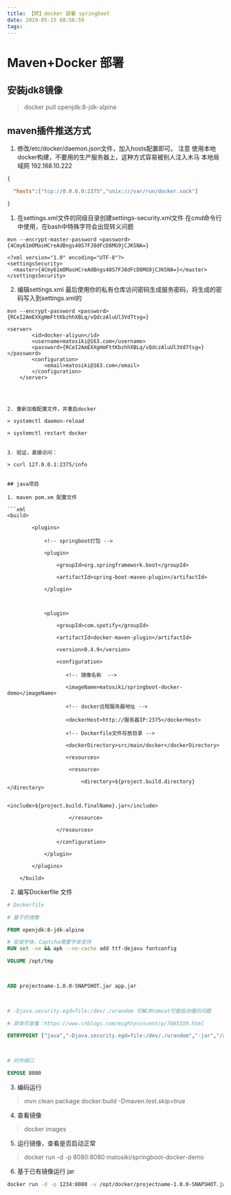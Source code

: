 ```yaml
---
title: 【转】docker 部署 springboot
date: 2019-05-15 08:56:59
tags:
---
```


# Maven+Docker 部署

## 安装jdk8镜像

> docker pull openjdk:8-jdk-alpine

## maven插件推送方式

1. 修改/etc/docker/daemon.json文件，加入hosts配置即可。 注意 使用本地docker构建，不要用的生产服务器上，这种方式容易被别人注入木马
本地局域网 192.168.10.222

```json 
{

  "hosts":["tcp://0.0.0.0:2375","unix:///var/run/docker.sock"]

}
```
1. 在settings.xml文件的同级目录创建settings-security.xml文件
在cmd命令行中使用，在bash中特殊字符会出现转义问题
```
mvn --encrypt-master-password <password>
{4Cmy61mOMasHCreAdBngs40S7FJ8dFcD8MG9jCJKSNA=}
```

```
<?xml version="1.0" encoding="UTF-8"?>
<settingsSecurity>
  <master>{4Cmy61mOMasHCreAdBngs40S7FJ8dFcD8MG9jCJKSNA=}</master>
</settingsSecurity>
```

2. 编辑settings.xml
最后使用你的私有仓库访问密码生成服务密码，将生成的密码写入到settings.xml的

```
mvn --encrypt-password <password>
{RCeI2AmEXXgHmFttKbzhhXBLq/vQdczAluUl3Vd7tsg=}
```
```
<server>
		<id>docker-aliyun</id>
		<username>matosiki@163.com</username>
		<password>{RCeI2AmEXXgHmFttKbzhhXBLq/vQdczAluUl3Vd7tsg=}</password>
		<configuration>
			<email>matosiki@163.com</email>
		</configuration>
	</server>
```

```



2. 重新加载配置文件，并重启docker

> systemctl daemon-reload

> systemctl restart docker


3. 验证，直接访问：

> curl 127.0.0.1:2375/info


## java项目

1. maven pom.xm 配置文件

```xml
<build>

        <plugins>

            <!-- springboot打包 -->

            <plugin>

                <groupId>org.springframework.boot</groupId>

                <artifactId>spring-boot-maven-plugin</artifactId>

            </plugin>

             

            <plugin>

                <groupId>com.spotify</groupId>

                <artifactId>docker-maven-plugin</artifactId>

                <version>0.4.9</version>

                <configuration>

                   <!-- 镜像名称  -->

                   <imageName>matosiki/springboot-docker-demo</imageName>

                   <!-- docker远程服务器地址 -->

                   <dockerHost>http://服务器IP:2375</dockerHost>

                   <!-- Dockerfile文件存放目录 -->

                   <dockerDirectory>src/main/docker</dockerDirectory>

                   <resources>

                    <resource>

                        <directory>${project.build.directory}</directory>

                        <include>${project.build.finalName}.jar</include>

                    </resource>

                </resources>

                </configuration>

            </plugin>

        </plugins>

    </build>

```

2. 编写Dockerfile 文件

```dockerfile
# Dockerfile

# 基于的镜像

FROM openjdk:8-jdk-alpine

# 安装字体，Captcha需要字体支持
RUN set -xe && apk --no-cache add ttf-dejavu fontconfig

VOLUME /opt/tmp

 

ADD projectname-1.0.0-SNAPSHOT.jar app.jar

 

# -Djava.security.egd=file:/dev/./urandom 可解决tomcat可能启动慢的问题

# 具体可查看：https://www.cnblogs.com/mightyvincent/p/7685310.html

ENTRYPOINT ["java","-Djava.security.egd=file:/dev/./urandom","-jar","/app.jar"]

 

# 对外端口

EXPOSE 8080
```

3. 编码运行

> mvn clean package docker:build -Dmaven.test.skip=true


4. 查看镜像

> docker images

5. 运行镜像，查看是否启动正常

> docker run -d -p 8080:8080 matosiki/springboot-docker-demo

6. 基于已有镜像运行 jar

```sh
docker run -d -p 1234:8080 -v /opt/docker/projectname-1.0.0-SNAPSHOT.jar:/usr/projectname-1.0.0-SNAPSHOT.jar --name SpringbootByJar openjdk:8-jdk-alpine java -jar /usr/projectname-1.0.0-SNAPSHOT.jar
```